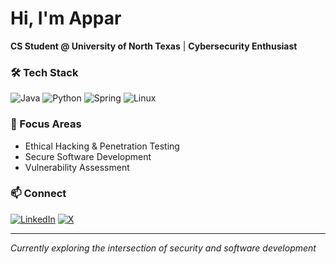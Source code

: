 # Hi, I'm Appar 

**CS Student @ University of North Texas** | **Cybersecurity Enthusiast**

### 🛠️ Tech Stack
![Java](https://img.shields.io/badge/Java-007396?style=flat-square&logo=java&logoColor=white)
![Python](https://img.shields.io/badge/Python-3776AB?style=flat-square&logo=python&logoColor=white)
![Spring](https://img.shields.io/badge/Spring-6DB33F?style=flat-square&logo=spring&logoColor=white)
![Linux](https://img.shields.io/badge/Linux-FCC624?style=flat-square&logo=linux&logoColor=black)

### 🎯 Focus Areas
- Ethical Hacking & Penetration Testing
- Secure Software Development
- Vulnerability Assessment

### 📫 Connect
[![LinkedIn](https://img.shields.io/badge/LinkedIn-0077B5?style=flat-square&logo=linkedin&logoColor=white)](https://www.linkedin.com/in/apparthebe/)
[![X](https://img.shields.io/badge/X-000000?style=flat-square&logo=x&logoColor=white)](https://x.com/limlee23)

---
*Currently exploring the intersection of security and software development*
